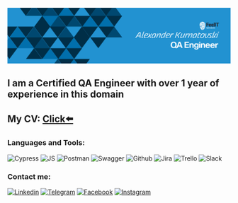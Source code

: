 [![Header](https://github.com/kurnatovskii/Kurnatovskii/blob/main/assets/Group%206.png)](https://www.linkedin.com/in/curnatovschi/)

## I am a Certified QA Engineer with over 1 year of experience in this domain

## My CV: [Click⬅️](https://drive.google.com/file/d/1mf_Un67A8IatJbyN-sWVAngM4ybP1jcA/view?usp=sharing)

### Languages and Tools:
![Cypress](https://img.shields.io/badge/Cypress-090909?style=for-the-badge&logo=cypress&logoColor=68d3a7)
![JS](https://img.shields.io/badge/JavaScript-090909?style=for-the-badge&logo=javascript&logoColor=F0DB4F)
![Postman](https://img.shields.io/badge/Postman-090909?style=for-the-badge&logo=postman&logoColor=f76837)
![Swagger](https://img.shields.io/badge/Swagger-090909?style=for-the-badge&logo=swagger&logoColor=699503)
![Github](https://img.shields.io/badge/GitHub-090909?style=for-the-badge&logo=github&logoColor=732f99)
![Jira](https://img.shields.io/badge/Jira-090909?style=for-the-badge&logo=jira&logoColor=2480f7)
![Trello](https://img.shields.io/badge/Trello-090909?style=for-the-badge&logo=trello&logoColor=0283d1)
![Slack](https://img.shields.io/badge/Slack-090909?style=for-the-badge&logo=slack&logoColor=d91d57)

### Сontact me:
[![Linkedin](https://img.shields.io/badge/Linkedin-090909?style=for-the-badge&logo=linkedin&logoColor=0e62bc)](https://www.linkedin.com/in/curnatovschi/)
[![Telegram](https://img.shields.io/badge/Telegram-090909?style=for-the-badge&logo=telegram&logoColor=25a3e3)](https://t.me/kurnatovski)
[![Facebook](https://img.shields.io/badge/Facebook-090909?style=for-the-badge&logo=facebook&logoColor=1873eb)](https://www.facebook.com/kurnatovskii.a)
[![Instagram](https://img.shields.io/badge/Instagram-090909?style=for-the-badge&logo=instagram&logoColor=ef0092)](https://www.instagram.com/kurnatovskii_/)